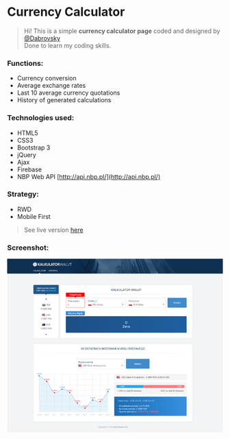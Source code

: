 # Currency Calculator

> Hi! This is a simple **currency calculator page** coded and designed by [@Dabrovsky](https://github.com/Dabrovsky)<br/>
Done to learn my coding skills.

### Functions:
* Currency conversion
* Average exchange rates
* Last 10 average currency quotations
* History of generated calculations

### Technologies used:
* HTML5
* CSS3
* Bootstrap 3
* jQuery
* Ajax
* Firebase
* NBP Web API [http://api.nbp.pl/](http://api.nbp.pl/)

### Strategy:
* RWD
* Mobile First

> See live version [here](https://dabrovsky.github.io/Kalkulator_Walutowy/)

### Screenshot:
![layout](img/preview.png)
